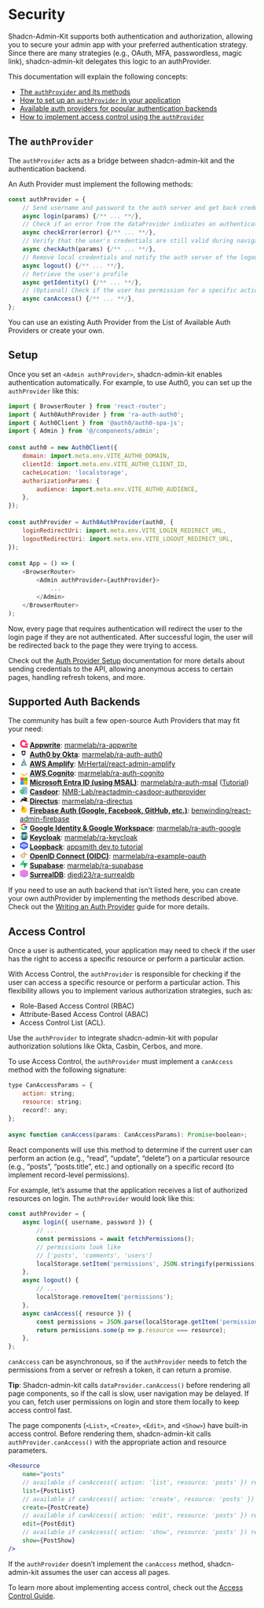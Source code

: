 # Security

Shadcn-Admin-Kit supports both authentication and authorization, allowing you to secure your admin app with your preferred authentication strategy. Since there are many strategies (e.g., OAuth, MFA, passwordless, magic link), shadcn-admin-kit delegates this logic to an authProvider.

This documentation will explain the following concepts:

- [The `authProvider` and its methods](#the-authprovider)
- [How to set up an `authProvider` in your application](#setup)
- [Available auth providers for popular authentication backends](#supported-auth-backends)
- [How to implement access control using the `authProvider`](#access-control)

## The `authProvider`

The `authProvider` acts as a bridge between shadcn-admin-kit and the authentication backend.

An Auth Provider must implement the following methods:

```jsx
const authProvider = {
    // Send username and password to the auth server and get back credentials
    async login(params) {/** ... **/},
    // Check if an error from the dataProvider indicates an authentication issue
    async checkError(error) {/** ... **/},
    // Verify that the user's credentials are still valid during navigation
    async checkAuth(params) {/** ... **/},
    // Remove local credentials and notify the auth server of the logout
    async logout() {/** ... **/},
    // Retrieve the user's profile
    async getIdentity() {/** ... **/},
    // (Optional) Check if the user has permission for a specific action on a resource
    async canAccess() {/** ... **/},
};
```

You can use an existing Auth Provider from the List of Available Auth Providers or create your own.

## Setup

Once you set an `<Admin authProvider>`, shadcn-admin-kit enables authentication automatically. For example, to use Auth0, you can set up the `authProvider` like this:

```js
import { BrowserRouter } from 'react-router';
import { Auth0AuthProvider } from 'ra-auth-auth0';
import { Auth0Client } from '@auth0/auth0-spa-js';
import { Admin } from '@/components/admin';

const auth0 = new Auth0Client({
    domain: import.meta.env.VITE_AUTH0_DOMAIN,
    clientId: import.meta.env.VITE_AUTH0_CLIENT_ID,
    cacheLocation: 'localstorage',
    authorizationParams: {
        audience: import.meta.env.VITE_AUTH0_AUDIENCE,
    },
});

const authProvider = Auth0AuthProvider(auth0, {
    loginRedirectUri: import.meta.env.VITE_LOGIN_REDIRECT_URL,
    logoutRedirectUri: import.meta.env.VITE_LOGOUT_REDIRECT_URL,
});

const App = () => (
    <BrowserRouter>
        <Admin authProvider={authProvider}>
            ...
        </Admin>
    </BrowserRouter>
);
```

Now, every page that requires authentication will redirect the user to the login page if they are not authenticated. After successful login, the user will be redirected back to the page they were trying to access.

Check out the [Auth Provider Setup](https://marmelab.com/react-admin/Authentication.html) documentation for more details about sending credentials to the API, allowing anonymous access to certain pages, handling refresh tokens, and more. 

## Supported Auth Backends

The community has built a few open-source Auth Providers that may fit your need:

- <img src="./images/backend-logos/appwrite.svg" title="Appwrite Logo" style="width:16px;height:16px;"/> **[Appwrite](https://appwrite.io/)**: [marmelab/ra-appwrite](https://github.com/marmelab/ra-appwrite)
- <img src="./images/backend-logos/auth0.svg" title="auth0 Logo" style="width:16px;height:16px;"/> **[Auth0 by Okta](https://auth0.com/)**: [marmelab/ra-auth-auth0](https://github.com/marmelab/ra-auth-auth0/blob/main/packages/ra-auth-auth0/Readme.md)
- <img src="./images/backend-logos/amplify.svg" title="amplify Logo" style="width:16px;height:16px;"/> **[AWS Amplify](https://docs.amplify.aws)**: [MrHertal/react-admin-amplify](https://github.com/MrHertal/react-admin-amplify)
- <img src="./images/backend-logos/aws.png" title="cognito Logo" style="width:16px;height:16px;"/> **[AWS Cognito](https://docs.aws.amazon.com/cognito/latest/developerguide/setting-up-the-javascript-sdk.html)**: [marmelab/ra-auth-cognito](https://github.com/marmelab/ra-auth-cognito/blob/main/packages/ra-auth-cognito/Readme.md)
- <img src="./images/backend-logos/microsoft.svg" title="azure Logo" style="width:16px;height:16px;"/> **[Microsoft Entra ID (using MSAL)](https://github.com/AzureAD/microsoft-authentication-library-for-js/tree/dev/lib/msal-browser)**: [marmelab/ra-auth-msal](https://github.com/marmelab/ra-auth-msal/blob/main/packages/ra-auth-msal/Readme.md) ([Tutorial](https://marmelab.com/blog/2023/09/13/active-directory-integration-tutorial.html))
- <img src="./images/backend-logos/casdoor.svg" title="casdoor Logo" style="width:16px;height:16px;"/> **[Casdoor](https://casdoor.com/)**: [NMB-Lab/reactadmin-casdoor-authprovider](https://github.com/NMB-Lab/reactadmin-casdoor-authprovider)
- <img src="./images/backend-logos/directus.svg" title="directus Logo" style="width:16px;height:16px;"/> **[Directus](https://directus.io/)**: [marmelab/ra-directus](https://github.com/marmelab/ra-directus/blob/main/packages/ra-directus/Readme.md)
- <img src="./images/backend-logos/firebase.png" title="firebase Logo" style="width:16px;height:16px;"/> **[Firebase Auth (Google, Facebook, GitHub, etc.)](https://firebase.google.com/docs/auth/web/firebaseui)**: [benwinding/react-admin-firebase](https://github.com/benwinding/react-admin-firebase#auth-provider)
- <img src="./images/backend-logos/google.svg" title="google Logo" style="width:16px;height:16px;"/> **[Google Identity & Google Workspace](https://developers.google.com/identity/gsi/web/guides/overview)**: [marmelab/ra-auth-google](https://github.com/marmelab/ra-auth-google/blob/main/packages/ra-auth-google/Readme.md)
- <img src="./images/backend-logos/keycloak.svg" title="keycloak Logo" style="width:16px;height:16px;"/> **[Keycloak](https://www.keycloak.org/)**: [marmelab/ra-keycloak](https://github.com/marmelab/ra-keycloak/blob/main/packages/ra-keycloak/Readme.md)
- <img src="./images/backend-logos/loopback4.svg" title="loopback Logo" style="width:16px;height:16px;"/> **[Loopback](https://loopback.io/doc/en/lb4/Authentication-overview.html)**: [appsmith dev.to tutorial](https://dev.to/appsmith/building-an-admin-dashboard-with-react-admin-86i#adding-authentication-to-reactadmin)
- <img src="./images/backend-logos/openid.svg" title="openid Logo" style="width:16px;height:16px;"/> **[OpenID Connect (OIDC)](https://openid.net/connect/)**: [marmelab/ra-example-oauth](https://github.com/marmelab/ra-example-oauth)
- <img src="./images/backend-logos/supabase.svg" title="supabase Logo" style="width:16px;height:16px;"/> **[Supabase](https://supabase.io/)**: [marmelab/ra-supabase](https://github.com/marmelab/ra-supabase/blob/main/packages/ra-supabase/README.md)
- <img src="./images/backend-logos/surrealdb.svg" title="surrealdb Logo" style="width:16px;height:16px;"/> **[SurrealDB](https://surrealdb.com/)**: [djedi23/ra-surrealdb](https://github.com/djedi23/ra-surrealdb)

If you need to use an auth backend that isn't listed here, you can create your own authProvider by implementing the methods described above. Check out the [Writing an Auth Provider](https://marmelab.com/react-admin/AuthProviderWriting.html) guide for more details.

## Access Control

Once a user is authenticated, your application may need to check if the user has the right to access a specific resource or perform a particular action.

With Access Control, the `authProvider` is responsible for checking if the user can access a specific resource or perform a particular action. This flexibility allows you to implement various authorization strategies, such as:

- Role-Based Access Control (RBAC)
- Attribute-Based Access Control (ABAC)
- Access Control List (ACL).

Use the `authProvider` to integrate shadcn-admin-kit with popular authorization solutions like Okta, Casbin, Cerbos, and more.

To use Access Control, the `authProvider` must implement a `canAccess` method with the following signature:

```jsx
type CanAccessParams = {
    action: string;
    resource: string;
    record?: any;
};

async function canAccess(params: CanAccessParams): Promise<boolean>;
```

React components will use this method to determine if the current user can perform an action (e.g., “read”, “update”, “delete”) on a particular resource (e.g., “posts”, “posts.title”, etc.) and optionally on a specific record (to implement record-level permissions).

For example, let’s assume that the application receives a list of authorized resources on login. The `authProvider` would look like this:

```jsx
const authProvider = {
    async login({ username, password }) {
        // ...
        const permissions = await fetchPermissions();
        // permissions look like 
        // ['posts', 'comments', 'users']
        localStorage.setItem('permissions', JSON.stringify(permissions));
    },
    async logout() {
        // ...
        localStorage.removeItem('permissions');
    },
    async canAccess({ resource }) {
        const permissions = JSON.parse(localStorage.getItem('permissions'));
        return permissions.some(p => p.resource === resource);
    },
};
```

`canAccess` can be asynchronous, so if the `authProvider` needs to fetch the permissions from a server or refresh a token, it can return a promise.

**Tip**: Shadcn-admin-kit calls `dataProvider.canAccess()` before rendering all page components, so if the call is slow, user navigation may be delayed. If you can, fetch user permissions on login and store them locally to keep access control fast.

The page components (`<List>`, `<Create>`, `<Edit>`, and `<Show>`) have built-in access control. Before rendering them, shadcn-admin-kit calls `authProvider.canAccess()` with the appropriate action and resource parameters.

```jsx
<Resource
    name="posts"
    // available if canAccess({ action: 'list', resource: 'posts' }) returns true
    list={PostList}
    // available if canAccess({ action: 'create', resource: 'posts' }) returns true
    create={PostCreate}
    // available if canAccess({ action: 'edit', resource: 'posts' }) returns true
    edit={PostEdit}
    // available if canAccess({ action: 'show', resource: 'posts' }) returns true
    show={PostShow}
/>
```

If the `authProvider` doesn’t implement the `canAccess` method, shadcn-admin-kit assumes the user can access all pages.

To learn more about implementing access control, check out the [Access Control Guide](https://marmelab.com/react-admin/Permissions.html).